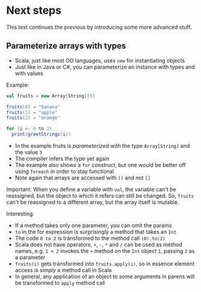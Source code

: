 # Next steps

This text continues the previous by introducing some more advanced stuff.

## Parameterize arrays with types

- Scala, just like most OO languages, uses `new` for instantiating objects
- Just like in Java or C#, you can parameterize an instance with types and with
values

Example:

```scala
val fruits = new Array[String](3)

fruits(0) = "banana"
fruits(1) = "apple"
fruits(2) = "orange"

for (i <- 0 to 2)
  print(greetStrings(i))
```

- In the example fruits is *parameterized* with the type `Array[String]` and
the value `3`
- The compiler infers the type yet again
- The example also shows a `for` construct, but one would be better off using `foreach` in order to stay functional
- Note again that arrays are accessed with `()` and not `[]`

Important: When you define a variable with `val`, the variable can't be
reassigned, but the object to which it refers can still be changed. So, `fruits`
can't be reassigned to a different array, but the array itself is mutable.

Interesting:
- If a method takes only one parameter, you can omit the params
- `to` in the for expression is surprisingly a method that takes an `Int`
- The code `0 to 2` is transformed to the method call
`(0).to(2)`
- Scala does not have operators, `+`, `-`, `*` and `/` can be used as method
    names, e.g. `1 + 2` invokes the `+` method on the `Int` object `1`, passing
    `2` as a parameter
- `fruits(i)` gets transformed into `fruits.apply(i)`, so in essence element
    access is simply a method call in Scala
- In general, any application of an object to some arguments in parens will be
    transformed to `apply` method call
